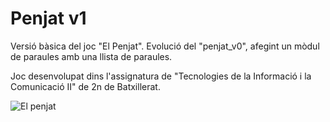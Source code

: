 # Penjat v1
Versió bàsica del joc "El Penjat". Evolució del "penjat_v0", afegint un mòdul de paraules amb una llista de paraules.

Joc desenvolupat dins l'assignatura de "Tecnologies de la Informació i la Comunicació II" de 2n de Batxillerat.

![El penjat](/images/el_penjat_v1.jpg)
